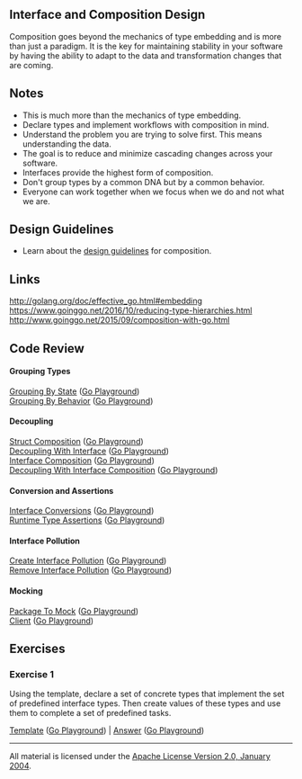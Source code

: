 ## Interface and Composition Design

Composition goes beyond the mechanics of type embedding and is more than just a paradigm. It is the key for maintaining stability in your software by having the ability to adapt to the data and transformation changes that are coming.

## Notes

* This is much more than the mechanics of type embedding.
* Declare types and implement workflows with composition in mind.
* Understand the problem you are trying to solve first. This means understanding the data.
* The goal is to reduce and minimize cascading changes across your software.
* Interfaces provide the highest form of composition.
* Don't group types by a common DNA but by a common behavior.
* Everyone can work together when we focus when we do and not what we are.

## Design Guidelines

* Learn about the [design guidelines](../../../reading/design_guidelines.md#Interface_and_Composition_Design) for composition.

## Links

http://golang.org/doc/effective_go.html#embedding  
https://www.goinggo.net/2016/10/reducing-type-hierarchies.html  
http://www.goinggo.net/2015/09/composition-with-go.html

## Code Review

#### Grouping Types

[Grouping By State](grouping/example1/example1.go) ([Go Playground](https://play.golang.org/p/iwci4dKqLW))  
[Grouping By Behavior](grouping/example2/example2.go) ([Go Playground](https://play.golang.org/p/mnJMHPew08))  

#### Decoupling

[Struct Composition](decoupling/example1/example1.go) ([Go Playground](https://play.golang.org/p/axLYwteYkK))  
[Decoupling With Interface](decoupling/example2/example2.go) ([Go Playground](https://play.golang.org/p/EnzMrT7Fdo))  
[Interface Composition](decoupling/example3/example3.go) ([Go Playground](https://play.golang.org/p/ES4BOnDX6O))  
[Decoupling With Interface Composition](example4/example4.go) ([Go Playground](https://play.golang.org/p/ufFSFxCdEs))  

#### Conversion and Assertions

[Interface Conversions](assertions/example1/example1.go) ([Go Playground](https://play.golang.org/p/2K2svo0MR0))  
[Runtime Type Assertions](assertions/example2/example2.go) ([Go Playground](https://play.golang.org/p/tr-RGBxES-))

#### Interface Pollution

[Create Interface Pollution](pollution/example1/example1.go) ([Go Playground](https://play.golang.org/p/wHDLvxe8hC))  
[Remove Interface Pollution](pollution/example2/example2.go) ([Go Playground](https://play.golang.org/p/s6HAmeT6oT))

#### Mocking

[Package To Mock](mocking/example1/pubsub/pubsub.go) ([Go Playground](https://play.golang.org/p/3a_zYeR8M7))  
[Client](mocking/example1/example1.go) ([Go Playground](https://play.golang.org/p/guvjysMjgb))

## Exercises

### Exercise 1

Using the template, declare a set of concrete types that implement the set of predefined interface types. Then create values of these types and use them to complete a set of predefined tasks.

[Template](exercises/template1/template1.go) ([Go Playground](https://play.golang.org/p/x6sO5GKkrs)) | 
[Answer](exercises/exercise1/exercise1.go) ([Go Playground](https://play.golang.org/p/XJeRRunNE2))
___
All material is licensed under the [Apache License Version 2.0, January 2004](http://www.apache.org/licenses/LICENSE-2.0).
